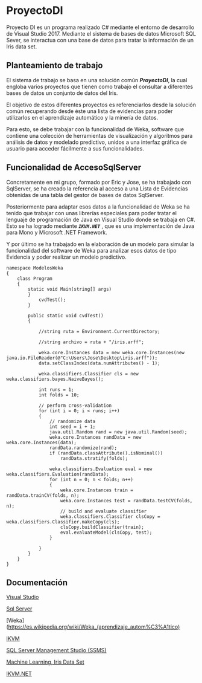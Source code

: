 # ProyectoDI

Proyecto DI es un programa realizado C# mediante el entorno de desarrollo de Visual Studio 2017. Mediante el sistema 
de bases de datos Microsoft SQL Sever, se interactua con una base de datos para tratar la información de un Iris
data set.

## Planteamiento de trabajo

El sistema de trabajo se basa en una solución común ***ProyectoDI***, la cual engloba varios proyectos que tienen
como trabajo el consultar a diferentes bases de datos un conjunto de datos del Iris.

El objetivo de estos diferentes proyectos es referenciarlos desde la solución común recuperando desde éste una 
lista de evidencias para poder utilizarlos en el aprendizaje automático y la minería de datos. 

Para esto, se debe trabajar con la funcionalidad de Weka, software que contiene una colección de herramientas de 
visualización y algoritmos para análisis de datos y modelado predictivo, unidos a una interfaz gráfica de usuario para 
acceder fácilmente a sus funcionalidades. 

## Funcionalidad de AccesoSqlServer

Concretamente en mi grupo, formado por Eric y Jose, se ha trabajado con SqlServer, se ha creado la referencia al acceso 
a una Lista de Evidencias obtenidas de una tabla del gestor de bases de datos SqlServer. 

Posteriormente para adaptar esos datos a la funcionalidad de Weka se ha tenido que trabajar con unas librerías especiales
para poder tratar el lenguaje de programación de Java en Visual Studio donde se trabaja en C#. Esto se ha logrado mediante
***`IKVM.NET`*** , que es una implementación de Java para Mono y Microsoft .NET Framework.

Y por último se ha trabajado en la elaboración de un modelo para simular la funcionalidad del software de Weka para 
analizar esos datos de tipo Evidencia y poder realizar un modelo predictivo.

``` 
namespace ModelosWeka
{
    class Program
    {
        static void Main(string[] args)
        }
            cvdTest();
        }

        public static void cvdTest()
        {

            //string ruta = Environment.CurrentDirectory;

            //string archivo = ruta + "/iris.arff";

            weka.core.Instances data = new weka.core.Instances(new java.io.FileReader(@"C:\Users\Jose\Desktop\iris.arff"));
            data.setClassIndex(data.numAttributes() - 1);

            weka.classifiers.Classifier cls = new weka.classifiers.bayes.NaiveBayes();

            int runs = 1;
            int folds = 10;

            // perform cross-validation
            for (int i = 0; i < runs; i++)
            {
                // randomize data
                int seed = i + 1;
                java.util.Random rand = new java.util.Random(seed);
                weka.core.Instances randData = new weka.core.Instances(data);
                randData.randomize(rand);
                if (randData.classAttribute().isNominal())
                    randData.stratify(folds);

                weka.classifiers.Evaluation eval = new weka.classifiers.Evaluation(randData);
                for (int n = 0; n < folds; n++)
                {
                    weka.core.Instances train = randData.trainCV(folds, n);
                    weka.core.Instances test = randData.testCV(folds, n);
                    // build and evaluate classifier
                    weka.classifiers.Classifier clsCopy = weka.classifiers.Classifier.makeCopy(cls);
                    clsCopy.buildClassifier(train);
                    eval.evaluateModel(clsCopy, test);
                }

            }
        }
    }
}
```

## Documentación

[Visual Studio ](https://visualstudio.microsoft.com/es/)

[Sql Server ](https://www.microsoft.com/es-es/sql-server/sql-server-2017)

[Weka](https://es.wikipedia.org/wiki/Weka_(aprendizaje_autom%C3%A1tico)

[IKVM](https://sourceforge.net/p/ikvm/mailman/message/32808306/)

[SQL Server Management Studio (SSMS)](https://docs.microsoft.com/es-es/sql/ssms/sql-server-management-studio-ssms?view=sql-server-2017)

[Machine Learning, Iris Data Set](https://archive.ics.uci.edu/ml/datasets/Iris)

[IKVM.NET](https://www.ikvm.net/)


